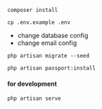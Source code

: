 ```
composer install              
```

```
cp .env.example .env
```

- change database config
- change email config

```
php artisan migrate --seed  
```

```
php artisan passport:install
```

#### for development
```
php artisan serve
```